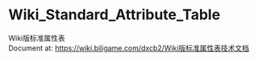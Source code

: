 # Wiki_Standard_Attribute_Table
Wiki版标准属性表  
Document at: https://wiki.biligame.com/dxcb2/Wiki版标准属性表技术文档
